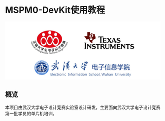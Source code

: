 # MSPM0-DevKit使用教程

![image](./img/002.png)

## 概览

本项目由武汉大学电子设计竞赛实验室设计研发，主要面向武汉大学电子设计竞赛第一批学员的单片机培训。

